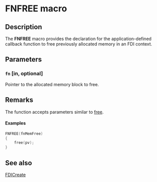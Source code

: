 # FNFREE macro

## Description

The **FNFREE** macro provides the declaration for the application-defined callback function to free previously allocated memory in an FDI context.

## Parameters

### `fn` [in, optional]

Pointer to the allocated memory block to free.

## Remarks

The function accepts parameters similar to [free](https://msdn.microsoft.com/library/we1whae7(VS.80).aspx).

#### Examples

```cpp
FNFREE(fnMemFree)
{
    free(pv);
}

```

## See also

[FDICreate](https://learn.microsoft.com/windows/desktop/api/fdi/nf-fdi-fdicreate)